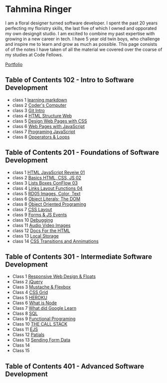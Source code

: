 
# **Tahmina Ringer**

I am a floral designer turned software developer. I spent the past 20 years perfecting my floristry skills, the last five of which I owned and opporated my own designgit studio. I am excited to combine my past expertise with growing in a new career in tech. I have 5 year old twin boys, who challenge and inspire me to learn and grow as much as possible. This page consists of  of the notes I have taken of all the material we covered over the coarse of my studies at Code Fellows.

[Portfolio](https://github.com/tahminaringer)

## Table of Contents 102 - Intro to Software Development

- class 1  [learning markdown](102/learning_markdown.md)
- class 2  [Coder's Computer](102/coders_computer.md)
- class 3  [Git Intro](102/git.md)
- class 4  [HTML Structure Web](102/HTML_StructureWeb.md)
- class 5  [Design Web Pages with CSS](102/webpages_css.md)
- class 6  [Web Pages with JavaScript](102/webpages_js.md)
- class 7  [Programing JavaScript](102/programming_JS.md)
- class 8  [Opperators & Loops](102/opperators_loops.md)

## Table of Contents 201 - Foundations of Software Development

- class 1 [HTML JavaScript Reveiw 01](201/RD01HTML_JS.md)
- class 2 [Basics HTML, CSS, JS 02](201/RD02Basics_HTML_CSS_JS.md)
- class 3 [Lists Boxes ConFlow 03](201/RD03Lists_Boxes_ConFlow.md)
- class 4 [Links Layout Functions 04](201/RD04_Links_Layout_Functions.md)
- class 5 [RD05 Images, Color, Text](201/RD05_images_color_text.md)
- class 6 [Object Literals; The DOM](201/RD06_Dom_literals.md)
- class 8 [Object Oriented Programing](201/RD07_Object_Orien_prog.md)
- class 7 [CSS Layout](201/RD08_CSS_Layout.md)
- class 9 [Forms & JS Events](201/RD09_Forms_JSevents.md)
- class 10 [Debugging](201/RD10_Debugging.md)
- class 11 [Audio Video Images](201/RD11_Audio_Video_Images.md)
- class 12 [Docs For the HTML](201/RD12_Docs_For_HTML.md)
- class 13 [Local Storage](201/RD13_Local_Storage.md)
- class 14 [CSS Transitions and Annimations](201/RD14.md)

## Table of Contents 301 - Intermediate Software Development

- Class 1 [Responsive Web Design & Floats](301/RD01)
- Class 2 [jQuery](301/RD02.md)
- Class 3 [Mustache & Flexbox](301/RD03.md)
- Class 4 [CSS Grid](301/RD04.md)
- Class 5 [HEROKU](301/RD05.md)
- Class 6 [What is Node](301/RD06.md)
- Class 7 [What did Google Learn](301/RD07.md)
- Class 8 [SQL](301/RD08.md)
- Class 9 [Functional Programing](301/RD09.md)
- Class 10 [THE CALL STACK](301/RD10.md)
- Class 11 [EJS](301/RD11.md)
- Class 12 [Patials](301/RD12.md)
- Class 13 [Sending Form Data](301/RD13.md)
- Class 14
- Class 15

## Table of Contents 401 - Advanced Software Development
